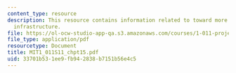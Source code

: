 ```yaml
---
content_type: resource
description: This resource contains information related to toward more sustainable
  infrastructure.
file: https://ol-ocw-studio-app-qa.s3.amazonaws.com/courses/1-011-project-evaluation-spring-2011/33701b531ee9fb942838b7151b56e4c5_MIT1_011S11_chpt15.pdf
file_type: application/pdf
resourcetype: Document
title: MIT1_011S11_chpt15.pdf
uid: 33701b53-1ee9-fb94-2838-b7151b56e4c5
---
```

